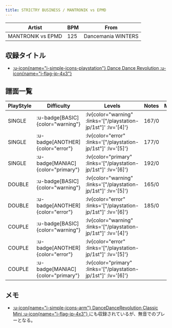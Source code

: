 ```yaml
---
title: STRICTRY BUSINESS / MANTRONIK vs EPMD
---
```


|Artist|BPM|From|
|------|---|----|
|MANTRONIK vs EPMD|125|Dancemania WINTERS|

## 収録タイトル

- [ :u-icon{name="i-simple-icons-playstation"} Dance Dance Revolution :u-icon{name="i-flag-jp-4x3"} ](/playstation-jp/1st)

## 譜面一覧

|PlayStyle|Difficulty|Levels|Notes|Movie|
|---------|----------|------|-----|-----|
|SINGLE| :u-badge[BASIC]{color="warning"} | :lv{color="warning" :links='["/playstation-jp/1st"]' :lv='[4]'} |167/0||
|SINGLE| :u-badge[ANOTHER]{color="error"} | :lv{color="error" :links='["/playstation-jp/1st"]' :lv='[5]'} |177/0||
|SINGLE| :u-badge[MANIAC]{color="primary"} | :lv{color="primary" :links='["/playstation-jp/1st"]' :lv='[6]'} |192/0||
|DOUBLE| :u-badge[BASIC]{color="warning"} | :lv{color="warning" :links='["/playstation-jp/1st"]' :lv='[5]'} |165/0||
|DOUBLE| :u-badge[ANOTHER]{color="error"} | :lv{color="error" :links='["/playstation-jp/1st"]' :lv='[6]'} |185/0||
|COUPLE| :u-badge[BASIC]{color="warning"} | :lv{color="warning" :links='["/playstation-jp/1st"]' :lv='[4]'} |||
|COUPLE| :u-badge[ANOTHER]{color="error"} | :lv{color="error" :links='["/playstation-jp/1st"]' :lv='[5]'} |||
|COUPLE| :u-badge[MANIAC]{color="primary"} | :lv{color="primary" :links='["/playstation-jp/1st"]' :lv='[6]'} |||

## メモ

- [ :u-icon{name="i-simple-icons-arm"} DanceDanceRevolution Classic Mini :u-icon{name="i-flag-jp-4x3"} ](/other/classic-mini)にも収録されているが、無音でのプレーとなる。
